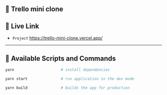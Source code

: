 ## 🥥 Trello mini clone

## 🥝 Live Link

- `Project` https://trello-mini-clone.vercel.app/

---

## 🍍 Available Scripts and Commands

```bash
yarn                     # install dependencies
```

```bash
yarn start               # run application in the dev mode

```

```bash
yarn build               # builds the app for production

```

